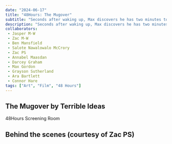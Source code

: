 ```yaml
---
date: "2024-06-17"
title: "48Hours: The Mugover"
subtitle: "Seconds after waking up, Max discovers he has two minutes to undo the unforgivable."
description: "Seconds after waking up, Max discovers he has two minutes to undo the unforgivable."
collaborators:
 - Jasper M-W
 - Zac M-W
 - Ben Mansfield
 - Salote Nawalowalo McCrory
 - Zac PS
 - Annabel Maasdan
 - Darcey Graham
 - Max Gordon
 - Grayson Sutherland
 - Ara Bartlett
 - Connor Hare
tags: ["Art", "Film", "48 Hours"]
---
```

<script lang="ts">
    import LiveCard from "$md/LiveCard.svelte";
    import YoutubeEmbed from "$md/YoutubeEmbed.svelte";
    import MarkdownLink from "$md/MarkdownLink.svelte";
</script>


## The Mugover by Terrible Ideas

<YoutubeEmbed videoID="yAPuVqa5tPM"/>
<MarkdownLink href="https://www.48hours.co.nz/screening-room/2024/auckland/the-mugover/" size="large">48Hours Screening Room</MarkdownLink>

## Behind the scenes (courtesy of Zac PS)
<YoutubeEmbed videoID="gNG5y6G5wkw"/>

